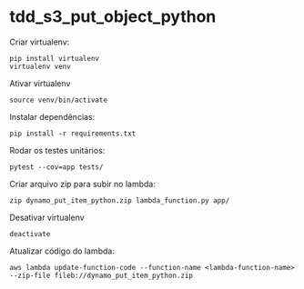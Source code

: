 # tdd_s3_put_object_python

Criar virtualenv:

    pip install virtualenv
    virtualenv venv
    
Ativar virtualenv

    source venv/bin/activate

Instalar dependências:

    pip install -r requirements.txt

Rodar os testes unitários:

    pytest --cov=app tests/   

Criar arquivo zip para subir no lambda:

    zip dynamo_put_item_python.zip lambda_function.py app/ 

Desativar virtualenv

    deactivate

Atualizar código do lambda:

    aws lambda update-function-code --function-name <lambda-function-name> --zip-file fileb://dynamo_put_item_python.zip

    